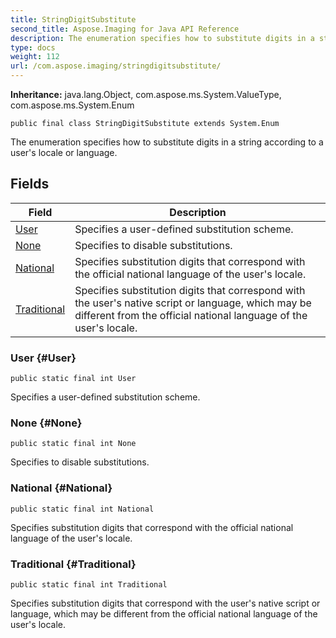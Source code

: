 ```yaml
---
title: StringDigitSubstitute
second_title: Aspose.Imaging for Java API Reference
description: The enumeration specifies how to substitute digits in a string according to a users locale or language.
type: docs
weight: 112
url: /com.aspose.imaging/stringdigitsubstitute/
---
```

**Inheritance:**
java.lang.Object, com.aspose.ms.System.ValueType, com.aspose.ms.System.Enum
```
public final class StringDigitSubstitute extends System.Enum
```

The enumeration specifies how to substitute digits in a string according to a user's locale or language.
## Fields

| Field | Description |
| --- | --- |
| [User](#User) | Specifies a user-defined substitution scheme. |
| [None](#None) | Specifies to disable substitutions. |
| [National](#National) | Specifies substitution digits that correspond with the official national language of the user's locale. |
| [Traditional](#Traditional) | Specifies substitution digits that correspond with the user's native script or language, which may be different from the official national language of the user's locale. |
### User {#User}
```
public static final int User
```


Specifies a user-defined substitution scheme.

### None {#None}
```
public static final int None
```


Specifies to disable substitutions.

### National {#National}
```
public static final int National
```


Specifies substitution digits that correspond with the official national language of the user's locale.

### Traditional {#Traditional}
```
public static final int Traditional
```


Specifies substitution digits that correspond with the user's native script or language, which may be different from the official national language of the user's locale.

